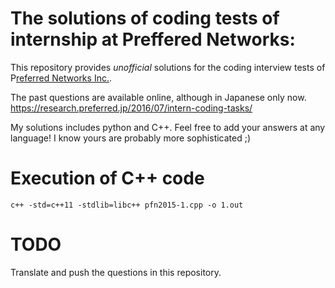 The solutions of coding tests of internship at Preffered Networks:
===

This repository provides *unofficial* solutions for the coding interview tests of P[referred Networks Inc.](https://www.preferred-networks.jp/).

The past questions are available online, although in Japanese only now.
https://research.preferred.jp/2016/07/intern-coding-tasks/

My solutions includes python and C++. Feel free to add your answers at any language! I know yours are probably more sophisticated ;)


# Execution of C++ code

```
c++ -std=c++11 -stdlib=libc++ pfn2015-1.cpp -o 1.out
```

# TODO

Translate and push the questions in this repository.


